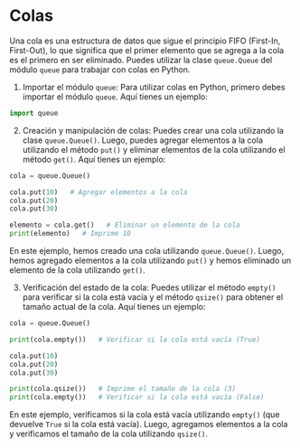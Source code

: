 # Colas 
Una cola es una estructura de datos que sigue el principio FIFO (First-In, First-Out), lo que significa que el primer elemento que se agrega a la cola es el primero en ser eliminado. Puedes utilizar la clase `queue.Queue` del módulo `queue` para trabajar con colas en Python.

1. Importar el módulo `queue`:
Para utilizar colas en Python, primero debes importar el módulo `queue`. Aquí tienes un ejemplo:

```python
import queue
```

2. Creación y manipulación de colas:
Puedes crear una cola utilizando la clase `queue.Queue()`. Luego, puedes agregar elementos a la cola utilizando el método `put()` y eliminar elementos de la cola utilizando el método `get()`. Aquí tienes un ejemplo:

```python
cola = queue.Queue()

cola.put(10)   # Agregar elementos a la cola
cola.put(20)
cola.put(30)

elemento = cola.get()   # Eliminar un elemento de la cola
print(elemento)   # Imprime 10
```

En este ejemplo, hemos creado una cola utilizando `queue.Queue()`. Luego, hemos agregado elementos a la cola utilizando `put()` y hemos eliminado un elemento de la cola utilizando `get()`.

3. Verificación del estado de la cola:
Puedes utilizar el método `empty()` para verificar si la cola está vacía y el método `qsize()` para obtener el tamaño actual de la cola. Aquí tienes un ejemplo:

```python
cola = queue.Queue()

print(cola.empty())   # Verificar si la cola está vacía (True)

cola.put(10)
cola.put(20)
cola.put(30)

print(cola.qsize())   # Imprime el tamaño de la cola (3)
print(cola.empty())   # Verificar si la cola está vacía (False)
```

En este ejemplo, verificamos si la cola está vacía utilizando `empty()` (que devuelve `True` si la cola está vacía). Luego, agregamos elementos a la cola y verificamos el tamaño de la cola utilizando `qsize()`.
